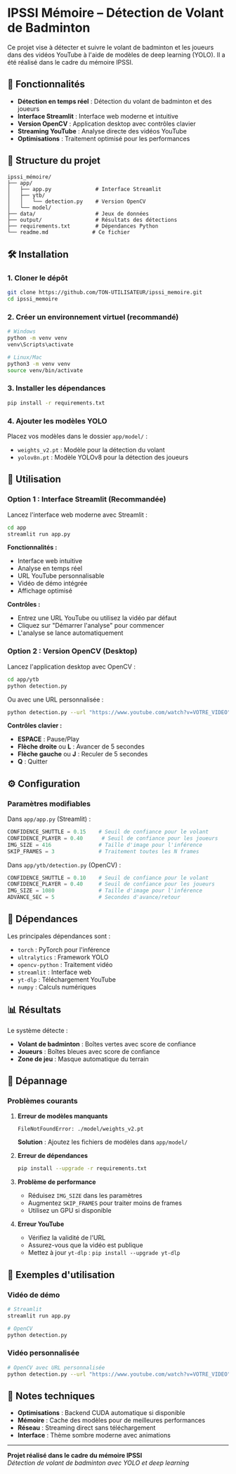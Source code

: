 # IPSSI Mémoire – Détection de Volant de Badminton

Ce projet vise à détecter et suivre le volant de badminton et les joueurs dans des vidéos YouTube à l'aide de modèles de deep learning (YOLO). Il a été réalisé dans le cadre du mémoire IPSSI.

## 🚀 Fonctionnalités

- **Détection en temps réel** : Détection du volant de badminton et des joueurs
- **Interface Streamlit** : Interface web moderne et intuitive
- **Version OpenCV** : Application desktop avec contrôles clavier
- **Streaming YouTube** : Analyse directe des vidéos YouTube
- **Optimisations** : Traitement optimisé pour les performances

## 📁 Structure du projet

```
ipssi_mémoire/
├── app/
│   ├── app.py              # Interface Streamlit
│   ├── ytb/
│   │   └── detection.py    # Version OpenCV
│   └── model/
├── data/                   # Jeux de données
├── output/                 # Résultats des détections
├── requirements.txt        # Dépendances Python
└── readme.md              # Ce fichier
```

## 🛠️ Installation

### 1. Cloner le dépôt
```bash
git clone https://github.com/TON-UTILISATEUR/ipssi_memoire.git
cd ipssi_memoire
```

### 2. Créer un environnement virtuel (recommandé)
```bash
# Windows
python -m venv venv
venv\Scripts\activate

# Linux/Mac
python3 -m venv venv
source venv/bin/activate
```

### 3. Installer les dépendances
```bash
pip install -r requirements.txt
```

### 4. Ajouter les modèles YOLO
Placez vos modèles dans le dossier `app/model/` :
- `weights_v2.pt` : Modèle pour la détection du volant
- `yolov8n.pt` : Modèle YOLOv8 pour la détection des joueurs

## 🎯 Utilisation

### Option 1 : Interface Streamlit (Recommandée)

Lancez l'interface web moderne avec Streamlit :

```bash
cd app
streamlit run app.py
```

**Fonctionnalités :**
- Interface web intuitive
- Analyse en temps réel
- URL YouTube personnalisable
- Vidéo de démo intégrée
- Affichage optimisé

**Contrôles :**
- Entrez une URL YouTube ou utilisez la vidéo par défaut
- Cliquez sur "Démarrer l'analyse" pour commencer
- L'analyse se lance automatiquement

### Option 2 : Version OpenCV (Desktop)

Lancez l'application desktop avec OpenCV :

```bash
cd app/ytb
python detection.py
```

Ou avec une URL personnalisée :
```bash
python detection.py --url "https://www.youtube.com/watch?v=VOTRE_VIDEO"
```

**Contrôles clavier :**
- **ESPACE** : Pause/Play
- **Flèche droite** ou **L** : Avancer de 5 secondes
- **Flèche gauche** ou **J** : Reculer de 5 secondes
- **Q** : Quitter

## ⚙️ Configuration

### Paramètres modifiables

Dans `app/app.py` (Streamlit) :
```python
CONFIDENCE_SHUTTLE = 0.15    # Seuil de confiance pour le volant
CONFIDENCE_PLAYER = 0.40      # Seuil de confiance pour les joueurs
IMG_SIZE = 416               # Taille d'image pour l'inférence
SKIP_FRAMES = 3              # Traitement toutes les N frames
```

Dans `app/ytb/detection.py` (OpenCV) :
```python
CONFIDENCE_SHUTTLE = 0.10    # Seuil de confiance pour le volant
CONFIDENCE_PLAYER = 0.40     # Seuil de confiance pour les joueurs
IMG_SIZE = 1080              # Taille d'image pour l'inférence
ADVANCE_SEC = 5              # Secondes d'avance/retour
```

## 🔧 Dépendances

Les principales dépendances sont :
- `torch` : PyTorch pour l'inférence
- `ultralytics` : Framework YOLO
- `opencv-python` : Traitement vidéo
- `streamlit` : Interface web
- `yt-dlp` : Téléchargement YouTube
- `numpy` : Calculs numériques

## 📊 Résultats

Le système détecte :
- **Volant de badminton** : Boîtes vertes avec score de confiance
- **Joueurs** : Boîtes bleues avec score de confiance
- **Zone de jeu** : Masque automatique du terrain

## 🚨 Dépannage

### Problèmes courants

1. **Erreur de modèles manquants**
   ```
   FileNotFoundError: ./model/weights_v2.pt
   ```
   **Solution** : Ajoutez les fichiers de modèles dans `app/model/`

2. **Erreur de dépendances**
   ```bash
   pip install --upgrade -r requirements.txt
   ```

3. **Problème de performance**
   - Réduisez `IMG_SIZE` dans les paramètres
   - Augmentez `SKIP_FRAMES` pour traiter moins de frames
   - Utilisez un GPU si disponible

4. **Erreur YouTube**
   - Vérifiez la validité de l'URL
   - Assurez-vous que la vidéo est publique
   - Mettez à jour `yt-dlp` : `pip install --upgrade yt-dlp`

## 🎯 Exemples d'utilisation

### Vidéo de démo
```bash
# Streamlit
streamlit run app.py

# OpenCV
python detection.py
```

### Vidéo personnalisée
```bash
# OpenCV avec URL personnalisée
python detection.py --url "https://www.youtube.com/watch?v=VOTRE_VIDEO"
```

## 📝 Notes techniques

- **Optimisations** : Backend CUDA automatique si disponible
- **Mémoire** : Cache des modèles pour de meilleures performances
- **Réseau** : Streaming direct sans téléchargement
- **Interface** : Thème sombre moderne avec animations

---

**Projet réalisé dans le cadre du mémoire IPSSI**  
*Détection de volant de badminton avec YOLO et deep learning*
